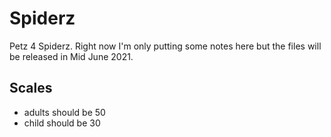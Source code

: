 # Spiderz
Petz 4 Spiderz. Right now I'm only putting some notes here but the files will be released in Mid June 2021.


## Scales
- adults should be 50
- child should be 30
